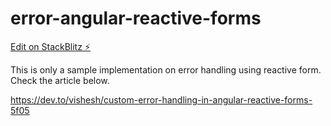 # error-angular-reactive-forms

[Edit on StackBlitz ⚡️](https://stackblitz.com/edit/error-angular-reactive-forms)


This is only a sample implementation on error handling using reactive form. Check the article below.

https://dev.to/vishesh/custom-error-handling-in-angular-reactive-forms-5f05
